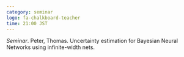 ```yaml
---
category: seminar
logo: fa-chalkboard-teacher
time: 21:00 JST
---
```


*Seminar*. Peter, Thomas. Uncertainty estimation for Bayesian Neural Networks using infinite-width nets.
